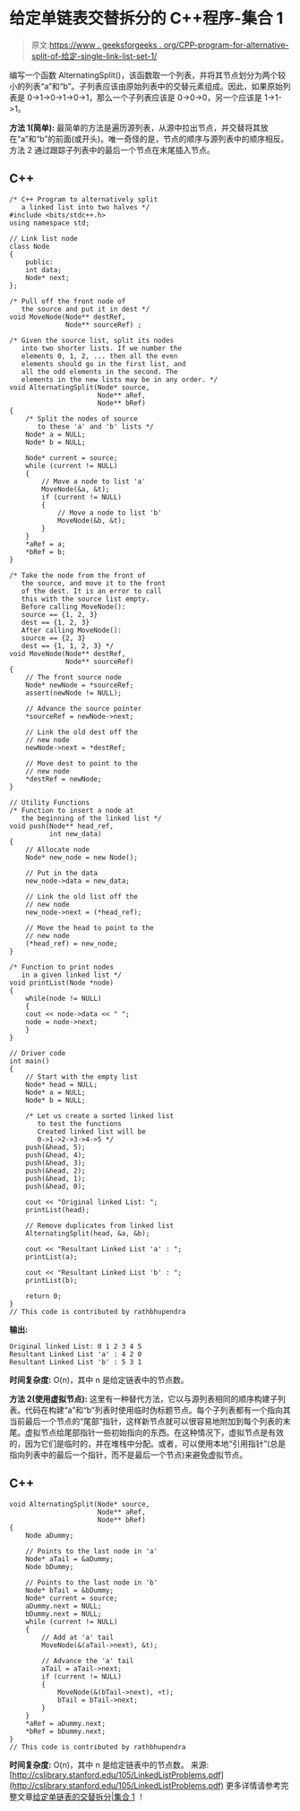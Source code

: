 # 给定单链表交替拆分的 C++程序-集合 1

> 原文:[https://www . geeksforgeeks . org/CPP-program-for-alternative-split-of-给定-single-link-list-set-1/](https://www.geeksforgeeks.org/cpp-program-for-alternating-split-of-a-given-singly-linked-list-set-1/)

编写一个函数 AlternatingSplit()，该函数取一个列表，并将其节点划分为两个较小的列表“a”和“b”。子列表应该由原始列表中的交替元素组成。因此，如果原始列表是 0->1->0->1->0->1，那么一个子列表应该是 0->0->0，另一个应该是 1->1->1。

**方法 1(简单):**
最简单的方法是遍历源列表，从源中拉出节点，并交替将其放在“a”和“b”的前面(或开头)。唯一奇怪的是，节点的顺序与源列表中的顺序相反。方法 2 通过跟踪子列表中的最后一个节点在末尾插入节点。

## C++

```
/* C++ Program to alternatively split
   a linked list into two halves */
#include <bits/stdc++.h>
using namespace std;

// Link list node 
class Node 
{ 
    public:
    int data; 
    Node* next; 
}; 

/* Pull off the front node of
   the source and put it in dest */
void MoveNode(Node** destRef, 
              Node** sourceRef) ; 

/* Given the source list, split its nodes 
   into two shorter lists. If we number the 
   elements 0, 1, 2, ... then all the even 
   elements should go in the first list, and 
   all the odd elements in the second. The 
   elements in the new lists may be in any order. */
void AlternatingSplit(Node* source, 
                      Node** aRef, 
                      Node** bRef) 
{ 
    /* Split the nodes of source 
       to these 'a' and 'b' lists */
    Node* a = NULL; 
    Node* b = NULL; 

    Node* current = source; 
    while (current != NULL) 
    { 
        // Move a node to list 'a'
        MoveNode(&a, &t); 
        if (current != NULL) 
        { 
            // Move a node to list 'b' 
            MoveNode(&b, &t); 
        } 
    } 
    *aRef = a; 
    *bRef = b; 
} 

/* Take the node from the front of
   the source, and move it to the front
   of the dest. It is an error to call
   this with the source list empty.     
   Before calling MoveNode(): 
   source == {1, 2, 3} 
   dest == {1, 2, 3} 
   After calling MoveNode(): 
   source == {2, 3}     
   dest == {1, 1, 2, 3} */
void MoveNode(Node** destRef, 
              Node** sourceRef) 
{ 
    // The front source node 
    Node* newNode = *sourceRef; 
    assert(newNode != NULL); 

    // Advance the source pointer 
    *sourceRef = newNode->next; 

    // Link the old dest off the 
    // new node 
    newNode->next = *destRef; 

    // Move dest to point to the 
    // new node 
    *destRef = newNode; 
} 

// Utility Functions
/* Function to insert a node at 
   the beginning of the linked list */
void push(Node** head_ref, 
          int new_data) 
{ 
    // Allocate node 
    Node* new_node = new Node();

    // Put in the data 
    new_node->data = new_data; 

    // Link the old list off the 
    // new node 
    new_node->next = (*head_ref);     

    // Move the head to point to the 
    // new node 
    (*head_ref) = new_node; 
} 

/* Function to print nodes
   in a given linked list */
void printList(Node *node) 
{ 
    while(node != NULL) 
    { 
    cout << node->data << " "; 
    node = node->next; 
    } 
} 

// Driver code
int main() 
{ 
    // Start with the empty list 
    Node* head = NULL; 
    Node* a = NULL; 
    Node* b = NULL; 

    /* Let us create a sorted linked list 
       to test the functions 
       Created linked list will be 
       0->1->2->3->4->5 */
    push(&head, 5); 
    push(&head, 4); 
    push(&head, 3); 
    push(&head, 2); 
    push(&head, 1);                                 
    push(&head, 0); 

    cout << "Original linked List: "; 
    printList(head); 

    // Remove duplicates from linked list 
    AlternatingSplit(head, &a, &b); 

    cout << "Resultant Linked List 'a' : "; 
    printList(a);         

    cout << "Resultant Linked List 'b' : "; 
    printList(b);         

    return 0; 
} 
// This code is contributed by rathbhupendra
```

**输出:**

```
Original linked List: 0 1 2 3 4 5 
Resultant Linked List 'a' : 4 2 0 
Resultant Linked List 'b' : 5 3 1
```

**时间复杂度:** O(n)，其中 n 是给定链表中的节点数。

**方法 2(使用虚拟节点):**
这里有一种替代方法，它以与源列表相同的顺序构建子列表。代码在构建“a”和“b”列表时使用临时伪标题节点。每个子列表都有一个指向其当前最后一个节点的“尾部”指针，这样新节点就可以很容易地附加到每个列表的末尾。虚拟节点给尾部指针一些初始指向的东西。在这种情况下，虚拟节点是有效的，因为它们是临时的，并在堆栈中分配。或者，可以使用本地“引用指针”(总是指向列表中的最后一个指针，而不是最后一个节点)来避免虚拟节点。

## C++

```
void AlternatingSplit(Node* source, 
                      Node** aRef, 
                      Node** bRef) 
{ 
    Node aDummy; 

    // Points to the last node in 'a' 
    Node* aTail = &aDummy; 
    Node bDummy; 

    // Points to the last node in 'b' 
    Node* bTail = &bDummy; 
    Node* current = source; 
    aDummy.next = NULL; 
    bDummy.next = NULL; 
    while (current != NULL) 
    { 
        // Add at 'a' tail 
        MoveNode(&(aTail->next), &t);

        // Advance the 'a' tail 
        aTail = aTail->next; 
        if (current != NULL) 
        { 
            MoveNode(&(bTail->next), ¤t); 
            bTail = bTail->next; 
        } 
    } 
    *aRef = aDummy.next; 
    *bRef = bDummy.next; 
} 
// This code is contributed by rathbhupendra
```

**时间复杂度:** O(n)，其中 n 是给定链表中的节点数。
来源:[http://cslibrary.stanford.edu/105/LinkedListProblems.pdf](http://cslibrary.stanford.edu/105/LinkedListProblems.pdf)
更多详情请参考完整文章[给定单链表的交替拆分|集合 1](https://www.geeksforgeeks.org/alternating-split-of-a-given-singly-linked-list/) ！